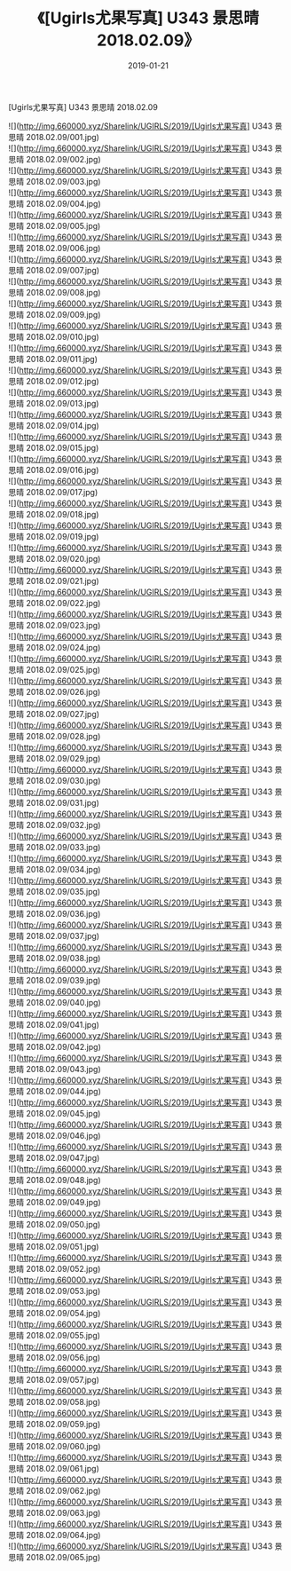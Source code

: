 ﻿---
layout: post
title:  《[Ugirls尤果写真] U343 景思晴 2018.02.09》
date:   2019-01-21
img: http://img.660000.xyz/Sharelink/UGIRLS/2019/[Ugirls尤果写真] U343 景思晴 2018.02.09/000.jpg
categories: [美女, 清纯, 唯美]
---

[Ugirls尤果写真] U343 景思晴 2018.02.09

 ![](http://img.660000.xyz/Sharelink/UGIRLS/2019/[Ugirls尤果写真] U343 景思晴 2018.02.09/001.jpg) <br>![](http://img.660000.xyz/Sharelink/UGIRLS/2019/[Ugirls尤果写真] U343 景思晴 2018.02.09/002.jpg) <br>![](http://img.660000.xyz/Sharelink/UGIRLS/2019/[Ugirls尤果写真] U343 景思晴 2018.02.09/003.jpg) <br>![](http://img.660000.xyz/Sharelink/UGIRLS/2019/[Ugirls尤果写真] U343 景思晴 2018.02.09/004.jpg) <br>![](http://img.660000.xyz/Sharelink/UGIRLS/2019/[Ugirls尤果写真] U343 景思晴 2018.02.09/005.jpg) <br>![](http://img.660000.xyz/Sharelink/UGIRLS/2019/[Ugirls尤果写真] U343 景思晴 2018.02.09/006.jpg) <br>![](http://img.660000.xyz/Sharelink/UGIRLS/2019/[Ugirls尤果写真] U343 景思晴 2018.02.09/007.jpg) <br>![](http://img.660000.xyz/Sharelink/UGIRLS/2019/[Ugirls尤果写真] U343 景思晴 2018.02.09/008.jpg) <br>![](http://img.660000.xyz/Sharelink/UGIRLS/2019/[Ugirls尤果写真] U343 景思晴 2018.02.09/009.jpg) <br>![](http://img.660000.xyz/Sharelink/UGIRLS/2019/[Ugirls尤果写真] U343 景思晴 2018.02.09/010.jpg) <br>![](http://img.660000.xyz/Sharelink/UGIRLS/2019/[Ugirls尤果写真] U343 景思晴 2018.02.09/011.jpg) <br>![](http://img.660000.xyz/Sharelink/UGIRLS/2019/[Ugirls尤果写真] U343 景思晴 2018.02.09/012.jpg) <br>![](http://img.660000.xyz/Sharelink/UGIRLS/2019/[Ugirls尤果写真] U343 景思晴 2018.02.09/013.jpg) <br>![](http://img.660000.xyz/Sharelink/UGIRLS/2019/[Ugirls尤果写真] U343 景思晴 2018.02.09/014.jpg) <br>![](http://img.660000.xyz/Sharelink/UGIRLS/2019/[Ugirls尤果写真] U343 景思晴 2018.02.09/015.jpg) <br>![](http://img.660000.xyz/Sharelink/UGIRLS/2019/[Ugirls尤果写真] U343 景思晴 2018.02.09/016.jpg) <br>![](http://img.660000.xyz/Sharelink/UGIRLS/2019/[Ugirls尤果写真] U343 景思晴 2018.02.09/017.jpg) <br>![](http://img.660000.xyz/Sharelink/UGIRLS/2019/[Ugirls尤果写真] U343 景思晴 2018.02.09/018.jpg) <br>![](http://img.660000.xyz/Sharelink/UGIRLS/2019/[Ugirls尤果写真] U343 景思晴 2018.02.09/019.jpg) <br>![](http://img.660000.xyz/Sharelink/UGIRLS/2019/[Ugirls尤果写真] U343 景思晴 2018.02.09/020.jpg) <br>![](http://img.660000.xyz/Sharelink/UGIRLS/2019/[Ugirls尤果写真] U343 景思晴 2018.02.09/021.jpg) <br>![](http://img.660000.xyz/Sharelink/UGIRLS/2019/[Ugirls尤果写真] U343 景思晴 2018.02.09/022.jpg) <br>![](http://img.660000.xyz/Sharelink/UGIRLS/2019/[Ugirls尤果写真] U343 景思晴 2018.02.09/023.jpg) <br>![](http://img.660000.xyz/Sharelink/UGIRLS/2019/[Ugirls尤果写真] U343 景思晴 2018.02.09/024.jpg) <br>![](http://img.660000.xyz/Sharelink/UGIRLS/2019/[Ugirls尤果写真] U343 景思晴 2018.02.09/025.jpg) <br>![](http://img.660000.xyz/Sharelink/UGIRLS/2019/[Ugirls尤果写真] U343 景思晴 2018.02.09/026.jpg) <br>![](http://img.660000.xyz/Sharelink/UGIRLS/2019/[Ugirls尤果写真] U343 景思晴 2018.02.09/027.jpg) <br>![](http://img.660000.xyz/Sharelink/UGIRLS/2019/[Ugirls尤果写真] U343 景思晴 2018.02.09/028.jpg) <br>![](http://img.660000.xyz/Sharelink/UGIRLS/2019/[Ugirls尤果写真] U343 景思晴 2018.02.09/029.jpg) <br>![](http://img.660000.xyz/Sharelink/UGIRLS/2019/[Ugirls尤果写真] U343 景思晴 2018.02.09/030.jpg) <br>![](http://img.660000.xyz/Sharelink/UGIRLS/2019/[Ugirls尤果写真] U343 景思晴 2018.02.09/031.jpg) <br>![](http://img.660000.xyz/Sharelink/UGIRLS/2019/[Ugirls尤果写真] U343 景思晴 2018.02.09/032.jpg) <br>![](http://img.660000.xyz/Sharelink/UGIRLS/2019/[Ugirls尤果写真] U343 景思晴 2018.02.09/033.jpg) <br>![](http://img.660000.xyz/Sharelink/UGIRLS/2019/[Ugirls尤果写真] U343 景思晴 2018.02.09/034.jpg) <br>![](http://img.660000.xyz/Sharelink/UGIRLS/2019/[Ugirls尤果写真] U343 景思晴 2018.02.09/035.jpg) <br>![](http://img.660000.xyz/Sharelink/UGIRLS/2019/[Ugirls尤果写真] U343 景思晴 2018.02.09/036.jpg) <br>![](http://img.660000.xyz/Sharelink/UGIRLS/2019/[Ugirls尤果写真] U343 景思晴 2018.02.09/037.jpg) <br>![](http://img.660000.xyz/Sharelink/UGIRLS/2019/[Ugirls尤果写真] U343 景思晴 2018.02.09/038.jpg) <br>![](http://img.660000.xyz/Sharelink/UGIRLS/2019/[Ugirls尤果写真] U343 景思晴 2018.02.09/039.jpg) <br>![](http://img.660000.xyz/Sharelink/UGIRLS/2019/[Ugirls尤果写真] U343 景思晴 2018.02.09/040.jpg) <br>![](http://img.660000.xyz/Sharelink/UGIRLS/2019/[Ugirls尤果写真] U343 景思晴 2018.02.09/041.jpg) <br>![](http://img.660000.xyz/Sharelink/UGIRLS/2019/[Ugirls尤果写真] U343 景思晴 2018.02.09/042.jpg) <br>![](http://img.660000.xyz/Sharelink/UGIRLS/2019/[Ugirls尤果写真] U343 景思晴 2018.02.09/043.jpg) <br>![](http://img.660000.xyz/Sharelink/UGIRLS/2019/[Ugirls尤果写真] U343 景思晴 2018.02.09/044.jpg) <br>![](http://img.660000.xyz/Sharelink/UGIRLS/2019/[Ugirls尤果写真] U343 景思晴 2018.02.09/045.jpg) <br>![](http://img.660000.xyz/Sharelink/UGIRLS/2019/[Ugirls尤果写真] U343 景思晴 2018.02.09/046.jpg) <br>![](http://img.660000.xyz/Sharelink/UGIRLS/2019/[Ugirls尤果写真] U343 景思晴 2018.02.09/047.jpg) <br>![](http://img.660000.xyz/Sharelink/UGIRLS/2019/[Ugirls尤果写真] U343 景思晴 2018.02.09/048.jpg) <br>![](http://img.660000.xyz/Sharelink/UGIRLS/2019/[Ugirls尤果写真] U343 景思晴 2018.02.09/049.jpg) <br>![](http://img.660000.xyz/Sharelink/UGIRLS/2019/[Ugirls尤果写真] U343 景思晴 2018.02.09/050.jpg) <br>![](http://img.660000.xyz/Sharelink/UGIRLS/2019/[Ugirls尤果写真] U343 景思晴 2018.02.09/051.jpg) <br>![](http://img.660000.xyz/Sharelink/UGIRLS/2019/[Ugirls尤果写真] U343 景思晴 2018.02.09/052.jpg) <br>![](http://img.660000.xyz/Sharelink/UGIRLS/2019/[Ugirls尤果写真] U343 景思晴 2018.02.09/053.jpg) <br>![](http://img.660000.xyz/Sharelink/UGIRLS/2019/[Ugirls尤果写真] U343 景思晴 2018.02.09/054.jpg) <br>![](http://img.660000.xyz/Sharelink/UGIRLS/2019/[Ugirls尤果写真] U343 景思晴 2018.02.09/055.jpg) <br>![](http://img.660000.xyz/Sharelink/UGIRLS/2019/[Ugirls尤果写真] U343 景思晴 2018.02.09/056.jpg) <br>![](http://img.660000.xyz/Sharelink/UGIRLS/2019/[Ugirls尤果写真] U343 景思晴 2018.02.09/057.jpg) <br>![](http://img.660000.xyz/Sharelink/UGIRLS/2019/[Ugirls尤果写真] U343 景思晴 2018.02.09/058.jpg) <br>![](http://img.660000.xyz/Sharelink/UGIRLS/2019/[Ugirls尤果写真] U343 景思晴 2018.02.09/059.jpg) <br>![](http://img.660000.xyz/Sharelink/UGIRLS/2019/[Ugirls尤果写真] U343 景思晴 2018.02.09/060.jpg) <br>![](http://img.660000.xyz/Sharelink/UGIRLS/2019/[Ugirls尤果写真] U343 景思晴 2018.02.09/061.jpg) <br>![](http://img.660000.xyz/Sharelink/UGIRLS/2019/[Ugirls尤果写真] U343 景思晴 2018.02.09/062.jpg) <br>![](http://img.660000.xyz/Sharelink/UGIRLS/2019/[Ugirls尤果写真] U343 景思晴 2018.02.09/063.jpg) <br>![](http://img.660000.xyz/Sharelink/UGIRLS/2019/[Ugirls尤果写真] U343 景思晴 2018.02.09/064.jpg) <br>![](http://img.660000.xyz/Sharelink/UGIRLS/2019/[Ugirls尤果写真] U343 景思晴 2018.02.09/065.jpg) <br>